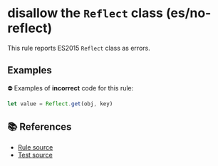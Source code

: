 # disallow the `Reflect` class (es/no-reflect)

This rule reports ES2015 `Reflect` class as errors.

## Examples

⛔ Examples of **incorrect** code for this rule:

```js
let value = Reflect.get(obj, key)
```

## 📚 References

- [Rule source](https://github.com/mysticatea/eslint-plugin-es/blob/v1.2.0/lib/rules/no-reflect.js)
- [Test source](https://github.com/mysticatea/eslint-plugin-es/blob/v1.2.0/tests/lib/rules/no-reflect.js)
